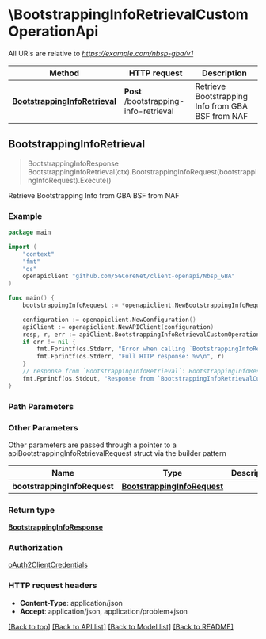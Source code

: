 # \BootstrappingInfoRetrievalCustomOperationApi

All URIs are relative to *https://example.com/nbsp-gba/v1*

Method | HTTP request | Description
------------- | ------------- | -------------
[**BootstrappingInfoRetrieval**](BootstrappingInfoRetrievalCustomOperationApi.md#BootstrappingInfoRetrieval) | **Post** /bootstrapping-info-retrieval | Retrieve Bootstrapping Info from GBA BSF from NAF



## BootstrappingInfoRetrieval

> BootstrappingInfoResponse BootstrappingInfoRetrieval(ctx).BootstrappingInfoRequest(bootstrappingInfoRequest).Execute()

Retrieve Bootstrapping Info from GBA BSF from NAF

### Example

```go
package main

import (
    "context"
    "fmt"
    "os"
    openapiclient "github.com/5GCoreNet/client-openapi/Nbsp_GBA"
)

func main() {
    bootstrappingInfoRequest := *openapiclient.NewBootstrappingInfoRequest("BtId_example", *openapiclient.NewNafId("NafFqdn_example", "UaSecProtId_example")) // BootstrappingInfoRequest | 

    configuration := openapiclient.NewConfiguration()
    apiClient := openapiclient.NewAPIClient(configuration)
    resp, r, err := apiClient.BootstrappingInfoRetrievalCustomOperationApi.BootstrappingInfoRetrieval(context.Background()).BootstrappingInfoRequest(bootstrappingInfoRequest).Execute()
    if err != nil {
        fmt.Fprintf(os.Stderr, "Error when calling `BootstrappingInfoRetrievalCustomOperationApi.BootstrappingInfoRetrieval``: %v\n", err)
        fmt.Fprintf(os.Stderr, "Full HTTP response: %v\n", r)
    }
    // response from `BootstrappingInfoRetrieval`: BootstrappingInfoResponse
    fmt.Fprintf(os.Stdout, "Response from `BootstrappingInfoRetrievalCustomOperationApi.BootstrappingInfoRetrieval`: %v\n", resp)
}
```

### Path Parameters



### Other Parameters

Other parameters are passed through a pointer to a apiBootstrappingInfoRetrievalRequest struct via the builder pattern


Name | Type | Description  | Notes
------------- | ------------- | ------------- | -------------
 **bootstrappingInfoRequest** | [**BootstrappingInfoRequest**](BootstrappingInfoRequest.md) |  | 

### Return type

[**BootstrappingInfoResponse**](BootstrappingInfoResponse.md)

### Authorization

[oAuth2ClientCredentials](../README.md#oAuth2ClientCredentials)

### HTTP request headers

- **Content-Type**: application/json
- **Accept**: application/json, application/problem+json

[[Back to top]](#) [[Back to API list]](../README.md#documentation-for-api-endpoints)
[[Back to Model list]](../README.md#documentation-for-models)
[[Back to README]](../README.md)

